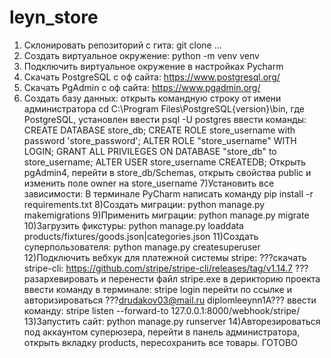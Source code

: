 # leyn_store

1) Склонировать репозиторий с гита: git clone ...
2) Создать виртуальное окружение: python -m venv venv
3) Подключить виртуальное окружение в настройках Pycharm
4) Скачать PostgreSQL с оф сайта: https://www.postgresql.org/
5) Скачать PgAdmin с оф сайта: https://www.pgadmin.org/
6) Создать базу данных: 
открыть командную строку от имени администратора
cd C:\Program Files\PostgreSQL\{version}\bin, где PostgreSQL, установлен
ввести psql -U postgres
ввести команды:
CREATE DATABASE store_db;
CREATE ROLE store_username with password 'store_password';
ALTER ROLE "store_username" WITH LOGIN;
GRANT ALL PRIVILEGES ON DATABASE "store_db" to store_username;
ALTER USER store_username CREATEDB;
Открыть pgAdmin4, перейти в store_db/Schemas, открыть свойства public и изменить поле owner на store_username
7)Установить все зависимости: В терминале PyCharm написать команду pip install -r requirements.txt
8)Создать миграции: python manage.py makemigrations
9)Применить миграции: python manage.py migrate
10)Загрузить фикстуры: python manage.py loaddata products/fixtures/goods.json|categories.json
11)Создать суперпользователя: python manage.py createsuperuser
12)Подключить вебхук для платежной системы stripe: 
???скачать stripe-cli: https://github.com/stripe/stripe-cli/releases/tag/v1.14.7
???разархевировать и перенести файл stripe.exe в дерикторию проекта
ввести команду в терминале: stripe login
перейти по ссылке и авторизироваться ???drudakov03@mail.ru diplomleeynn1A???
ввести команду: stripe listen --forward-to 127.0.0.1:8000/webhook/stripe/
13)Запустить сайт: python manage.py runserver
14)Авторезироваться под аккаунтом суперюзера, перейти в панель администратора, открыть вкладку products, пересохранить все товары.
ГОТОВО
